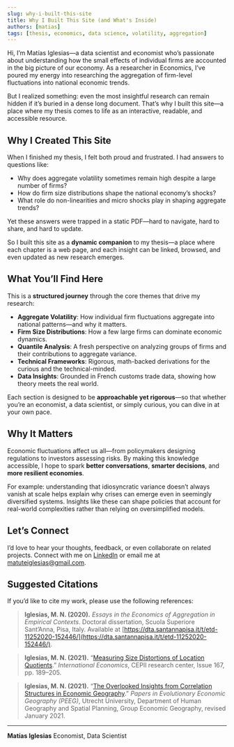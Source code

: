 ```yaml
---
slug: why-i-built-this-site
title: Why I Built This Site (and What's Inside)
authors: [matias]
tags: [thesis, economics, data science, volatility, aggregation]
---
```


Hi, I’m Matías Iglesias—a data scientist and economist who’s passionate about understanding how the small effects of individual firms are accounted in the big picture of our economy. As a researcher in Economics, I’ve poured my energy into researching the aggregation of firm-level fluctuations into national economic trends. 

But I realized something: even the most insightful research can remain hidden if it’s buried in a dense long document. That’s why I built this site—a place where my thesis comes to life as an interactive, readable, and accessible resource.

<!-- truncate -->

## Why I Created This Site

When I finished my thesis, I felt both proud and frustrated. I had answers to questions like: 
- Why does aggregate volatility sometimes remain high despite a large number of firms?
- How do firm size distributions shape the national economy’s shocks?
- What role do non-linearities and micro shocks play in shaping aggregate trends?

Yet these answers were trapped in a static PDF—hard to navigate, hard to share, and hard to update.

So I built this site as a **dynamic companion** to my thesis—a place where each chapter is a web page, and each insight can be linked, browsed, and even updated as new research emerges.

## What You’ll Find Here

This is a **structured journey** through the core themes that drive my research:

- **Aggregate Volatility**: How individual firm fluctuations aggregate into national patterns—and why it matters.
- **Firm Size Distributions**: How a few large firms can dominate economic dynamics.
- **Quantile Analysis**: A fresh perspective on analyzing groups of firms and their contributions to aggregate variance.
- **Technical Frameworks**: Rigorous, math-backed derivations for the curious and the technical-minded.
- **Data Insights**: Grounded in French customs trade data, showing how theory meets the real world.

Each section is designed to be **approachable yet rigorous**—so that whether you’re an economist, a data scientist, or simply curious, you can dive in at your own pace.

## Why It Matters

Economic fluctuations affect us all—from policymakers designing regulations to investors assessing risks. By making this knowledge accessible, I hope to spark **better conversations**, **smarter decisions**, and **more resilient economies**.

For example: understanding that idiosyncratic variance doesn’t always vanish at scale helps explain why crises can emerge even in seemingly diversified systems. Insights like these can shape policies that account for real-world complexities rather than relying on oversimplified models.

## Let’s Connect

I’d love to hear your thoughts, feedback, or even collaborate on related projects. Connect with me on [LinkedIn](https://www.linkedin.com/in/matiasiglesias/) or email me at [matuteiglesias@gmail.com](mailto:matuteiglesias@gmail.com).

## Suggested Citations

If you’d like to cite my work, please use the following references:


> **Iglesias, M. N. (2020).** *Essays in the Economics of Aggregation in Empirical Contexts*. Doctoral dissertation, Scuola Superiore Sant’Anna, Pisa, Italy. Available at [https://dta.santannapisa.it/t/etd-11252020-152446/](https://dta.santannapisa.it/t/etd-11252020-152446/).


> **Iglesias, M. N. (2021).**
“[Measuring Size Distortions of Location Quotients](https://ideas.repec.org/a/cii/cepiie/2021-q3-167-8.html).” *International Economics*, CEPII research center, Issue 167, pp. 189–205.

> **Iglesias, M. N. (2021).**
“[The Overlooked Insights from Correlation Structures in Economic Geography](https://ideas.repec.org/p/egu/wpaper/2105.html).” *Papers in Evolutionary Economic Geography (PEEG)*, Utrecht University, Department of Human Geography and Spatial Planning, Group Economic Geography, revised January 2021.



---

**Matías Iglesias**
Economist, Data Scientist
